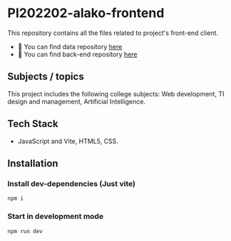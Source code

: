 # PI202202-alako-frontend

 This repository contains all the files related to project's front-end client. 
 
- 📜 You can find data repository [here](https://github.com/PedroChaparro/PI202202-alako-data)
- 🐳 You can find back-end repository [here](https://github.com/PedroChaparro/PI202202-alako-backend)

## Subjects / topics

This project includes the following college subjects: Web development, TI design and management, Artificial Intelligence.

## Tech Stack

- JavaScript and Vite, HTML5, CSS. 

## Installation

### Install dev-dependencies (Just vite)

```
npm i
```

### Start in development mode

```
npm run dev
```
